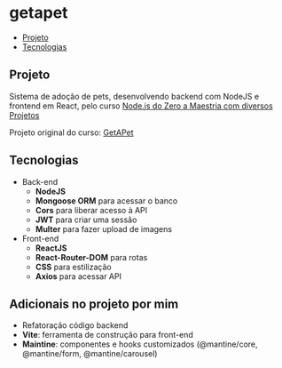 # getapet

* [Projeto](#projeto)
* [Tecnologias](#tecnologias)

## Projeto
Sistema de adoção de pets, desenvolvendo backend com NodeJS e frontend em React, pelo curso [Node.js do Zero a Maestria com diversos Projetos](https://www.udemy.com/course/nodejs-do-zero-a-maestria-com-diversos-projetos/)

Projeto original do curso: [GetAPet](https://github.com/matheusbattisti/curso_node/tree/main/15_GETAPET)

## Tecnologias
* Back-end
  * __NodeJS__
  * __Mongoose ORM__ para acessar o banco
  * __Cors__ para liberar acesso à API
  * __JWT__ para criar uma sessão
  * __Multer__ para fazer upload de imagens
* Front-end
  * __ReactJS__
  * __React-Router-DOM__ para rotas
  * __CSS__ para estilização
  * __Axios__ para acessar API

## Adicionais no projeto por mim
* Refatoração código backend
* __Vite__: ferramenta de construção para front-end
* __Maintine__: componentes e hooks customizados (@mantine/core, @mantine/form, @mantine/carousel)